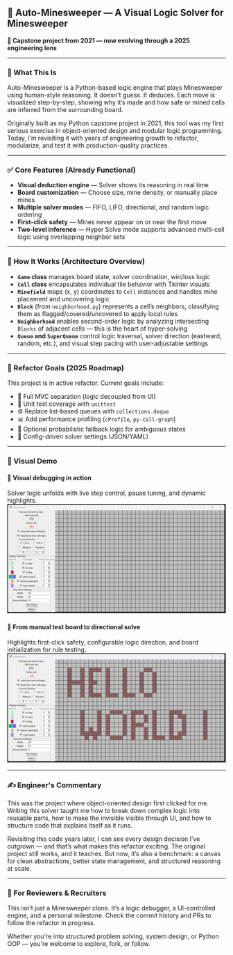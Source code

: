 ## 🚀 Auto-Minesweeper — A Visual Logic Solver for Minesweeper
**🧠 Capstone project from 2021 — now evolving through a 2025 engineering lens**

---

### 🎯 What This Is
Auto-Minesweeper is a Python-based logic engine that plays Minesweeper using human-style reasoning. It doesn't guess. It deduces. Each move is visualized step-by-step, showing why it’s made and how safe or mined cells are inferred from the surrounding board.

Originally built as my Python capstone project in 2021, this tool was my first serious exercise in object-oriented design and modular logic programming. Today, I’m revisiting it with years of engineering growth to refactor, modularize, and test it with production-quality practices.

---

### ✅ Core Features (Already Functional)
- **Visual deduction engine** — Solver shows its reasoning in real time
- **Board customization** — Choose size, mine density, or manually place mines
- **Multiple solver modes** — FIFO, LIFO, directional, and random logic ordering
- **First-click safety** — Mines never appear on or near the first move
- **Two-level inference** — Hyper Solve mode supports advanced multi-cell logic using overlapping neighbor sets

---

### 🧩 How It Works (Architecture Overview)
- **`Game` class** manages board state, solver coordination, win/loss logic
- **`Cell` class** encapsulates individual tile behavior with Tkinter visuals
- **`Minefield`** maps (x, y) coordinates to `Cell` instances and handles mine placement and uncovering logic
- **`Block`** (from `neighborhood.py`) represents a cell’s neighbors, classifying them as flagged/covered/uncovered to apply local rules
- **`Neighborhood`** enables second-order logic by analyzing intersecting `Blocks` of adjacent cells — this is the heart of hyper-solving
- **`Queue` and `SuperQueue`** control logic traversal, solver direction (eastward, random, etc.), and visual step pacing with user-adjustable settings

---

### 🔧 Refactor Goals (2025 Roadmap)
This project is in active refactor. Current goals include:
- 🧼 Full MVC separation (logic decoupled from UI)
- 🧪 Unit test coverage with `unittest`
- ⚙️ Replace list-based queues with `collections.deque`
- 📊 Add performance profiling (`cProfile`, `py-call-graph`)
- 🧠 Optional probabilistic fallback logic for ambiguous states
- 🔌 Config-driven solver settings (JSON/YAML)

---

### 📸 Visual Demo

#### 🎥 Visual debugging in action  
Solver logic unfolds with live step control, pause tuning, and dynamic highlights.  
![Solver in Action](./minesweeper_gameplay_1.gif)

#### 🎥 From manual test board to directional solve  
Highlights first-click safety, configurable logic direction, and board initialization for rule testing.  
![Custom + Directional Solve](./minesweeper_gameplay_2.gif)


---

### ✍️ Engineer's Commentary
This was the project where object-oriented design first clicked for me. Writing this solver taught me how to break down complex logic into reusable parts, how to make the invisible visible through UI, and how to structure code that explains itself as it runs.

Revisiting this code years later, I can see every design decision I’ve outgrown — and that’s what makes this refactor exciting. The original project still works, and it teaches. But now, it’s also a benchmark: a canvas for clean abstractions, better state management, and structured reasoning at scale.

---

### 📌 For Reviewers & Recruiters
This isn’t just a Minesweeper clone. It’s a logic debugger, a UI-controlled engine, and a personal milestone. Check the commit history and PRs to follow the refactor in progress.

Whether you're into structured problem solving, system design, or Python OOP — you're welcome to explore, fork, or follow.
